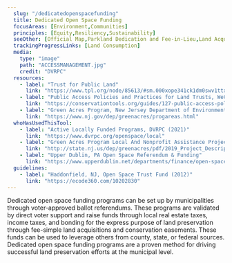 ```yaml
---
  slug: "/dedicatedopenspacefunding"
  title: Dedicated Open Space Funding
  focusAreas: [Environment,Communities]
  principles: [Equity,Resiliency,Sustainability]
  seeOther: [Official Map,Parkland Dedication and Fee-in-Lieu,Land Acquisition and Conservation Easements,Comprehensive Environmental Protection Ordinance]
  trackingProgressLinks: [Land Consumption]
  media: 
    type: "image"
    path: "ACCESSMANAGEMENT.jpg"
    credit: "DVRPC"
  resources: 
    - label: "Trust for Public Land"
      link: "https://www.tpl.org/node/85613/#sm.000xope341ck1dm0swv1ttxmvywao"
    - label: "Public Access Policies and Practices for Land Trusts, WeConservePA"
      link: "https://conservationtools.org/guides/127-public-access-policies-and-practices-for-land-trusts"
    - label: "Green Acres Program, New Jersey Department of Environmental Protection (NJDEP)"
      link: "https://www.nj.gov/dep/greenacres/progareas.html"  
  whoHasUsedThisTool: 
    - label: "Active Locally Funded Programs, DVRPC (2021)"
      link: "https://www.dvrpc.org/openspace/local"
    - label: "Green Acres Program Local And Nonprofit Assistance Project Descriptions, NJDEP (2019)"
      link: "http://state.nj.us/dep/greenacres/pdf/2019_Project_Descriptions.pdf"
    - label: "Upper Dublin, PA Open Space Referendum & Funding"
      link: "https://www.upperdublin.net/departments/finance/open-space-referendum-funding/"
  guidelines: 
    - label: "Haddonfield, NJ, Open Space Trust Fund (2012)"
      link: "https://ecode360.com/10202830"
---
```


Dedicated open space funding programs can be set up by municipalities through voter-approved ballot referendums. These programs are validated by direct voter support and raise funds through local real estate taxes, income taxes, and bonding for the express purpose of land preservation through fee-simple land acquisitions and conservation easements. These funds can be used to leverage others from county, state, or federal sources. Dedicated open space funding programs are a proven method for driving successful land preservation efforts at the municipal level.
